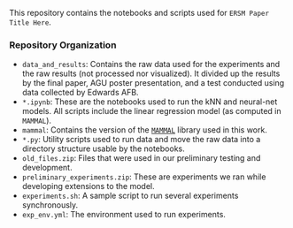 This repository contains the notebooks and scripts used for ```ERSM Paper Title Here```. 

### Repository Organization
* ```data_and_results```: Contains the raw data used for the experiments and the raw results (not processed nor visualized). It divided up the results by the final paper, AGU poster presentation, and a test conducted using data collected by Edwards AFB. 
* ```*.ipynb```: These are the notebooks used to run the kNN and neural-net models. All scripts include the linear regression model (as computed in ```MAMMAL```).
* ```mammal```: Contains the version of the [```MAMMAL```](https://github.com/PowerBroker2/MAMMAL) library used in this work. 
* ```*.py```: Utility scripts used to run data and move the raw data into a directory structure usable by the notebooks. 
* ```old_files.zip```: Files that were used in our preliminary testing and development. 
* ```preliminary_experiments.zip```: These are experiments we ran while developing extensions to the model.
* ```experiments.sh```: A sample script to run several experiments synchronously.   
* ```exp_env.yml```: The environment used to run experiments.
